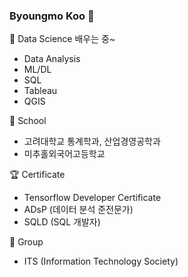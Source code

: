 ### Byoungmo Koo 👋

<!--
**Koo-BM/Koo-BM** is a ✨ _special_ ✨ repository because its `README.md` (this file) appears on your GitHub profile.

Here are some ideas to get you started:

- 🔭 I’m currently working on ...
- 🌱 I’m currently learning ...
- 👯 I’m looking to collaborate on ...
- 🤔 I’m looking for help with ...
- 💬 Ask me about ...
- 📫 How to reach me: ...
- 😄 Pronouns: ...
- ⚡ Fun fact: ...
-->

🌱 Data Science 배우는 중~
- Data Analysis
- ML/DL
- SQL
- Tableau
- QGIS

📌 School
- 고려대학교 통계학과, 산업경영공학과
- 미추홀외국어고등학교

🏆 Certificate
- Tensorflow Developer Certificate
- ADsP (데이터 분석 준전문가)
- SQLD (SQL 개발자)

👯 Group
- ITS (Information Technology Society)

